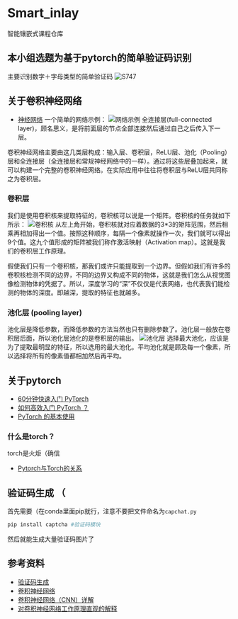 # Smart_inlay
智能镶嵌式课程仓库

## 本小组选题为基于pytorch的简单验证码识别
主要识别数字＋字母类型的简单验证码
![](https://github.com/asunashama/Smart_inlay/source/img/S747.jpg  "S747" )

## 关于卷积神经网络
* [神经网络](https://blog.csdn.net/illikang/article/details/82019945)
一个简单的网络示例：
![](https://github.com/asunashama/Smart_inlay/source/img/em.jfif  "网络示例" )
全连接层(full-connected layer)，顾名思义，是将前面层的节点全部连接然后通过自己之后传入下一层。

卷积神经网络主要由这几类层构成：输入层、卷积层，ReLU层、池化（Pooling）层和全连接层（全连接层和常规神经网络中的一样）。通过将这些层叠加起来，就可以构建一个完整的卷积神经网络。在实际应用中往往将卷积层与ReLU层共同称之为卷积层。

### 卷积层
我们是使用卷积核来提取特征的，卷积核可以说是一个矩阵。卷积核的任务就如下所示：
![](https://github.com/asunashama/Smart_inlay/source/img/juanjihe.gif  "卷积核" )
从左上角开始，卷积核就对应着数据的3*3的矩阵范围，然后相乘再相加得出一个值。按照这种顺序，每隔一个像素就操作一次，我们就可以得出9个值。这九个值形成的矩阵被我们称作激活映射（Activation map）。这就是我们的卷积层工作原理。

假使我们只有一个卷积核，那我们或许只能提取到一个边界。但假如我们有许多的卷积核检测不同的边界，不同的边界又构成不同的物体，这就是我们怎么从视觉图像检测物体的凭据了。所以，深度学习的“深”不仅仅是代表网络，也代表我们能检测的物体的深度。即越深，提取的特征也就越多。

### 池化层 (pooling layer)
池化层是降低参数，而降低参数的方法当然也只有删除参数了。池化层一般放在卷积层后面，所以池化层池化的是卷积层的输出。
![](https://github.com/asunashama/Smart_inlay/source/img/chihua.png  "池化层" )
选择最大池化，应该是为了提取最明显的特征，所以选用的最大池化。平均池化就是顾及每一个像素，所以选择将所有的像素值都相加然后再平均。




## 关于pytorch
* [60分钟快速入门 PyTorch](https://zhuanlan.zhihu.com/p/66543791)
* [如何高效入门 PyTorch ？](https://zhuanlan.zhihu.com/p/96237032)
* [PyTorch 的基本使用](https://blog.csdn.net/YKenan/article/details/117163434)


### 什么是torch？
torch是火炬（确信
* [Pytorch与Torch的关系](https://zhuanlan.zhihu.com/p/438566725)



## 验证码生成 （
首先需要（在conda里面pip就行，注意不要把文件命名为`capchat.py`
``` python
pip install captcha #验证码模块
```
然后就能生成大量验证码图片了
###

## 参考资料
* [验证码生成](https://blog.csdn.net/qq_37781464/article/details/89919821)
* [卷积神经网络](https://blog.csdn.net/weixin_41417982/article/details/81412076)
* [卷积神经网络（CNN）详解](https://zhuanlan.zhihu.com/p/47184529)
* [对卷积神经网络工作原理直观的解释](https://www.zhihu.com/question/39022858/answer/224446917)